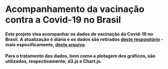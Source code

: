 # Acompanhamento da vacinação contra a Covid-19 no Brasil

#### Este projeto visa acompanhar os dados de vacinação da Covid-19 no Brasil. A atualização é diária e os dados são retirados [deste respositório](https://github.com/wcota/covid19br/) - mais especificamente, [deste arquivo](https://raw.githubusercontent.com/wcota/covid19br/master/cases-brazil-states.csv).

#### Para o tratamento dos dados, bem como a plotagem dos gráficos, são utilizados, respectivamente, d3.js e Chart.js.